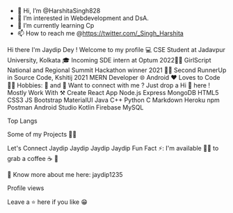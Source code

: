 - 👋 Hi, I’m @HarshitaSingh828
- 👀 I’m interested in Webdevelopment and DsA.
- 🌱 I’m currently learning Cp
- 📫 How to reach me @https://twitter.com/_Singh_Harshita

<!---
HarshitaSingh828/HarshitaSingh828 is a ✨ special ✨ repository because its `README.md` (this file) appears on your GitHub profile.
You can click the Preview link to take a look at your changes.
--->

Hi there  I'm Jaydip Dey !
Welcome to my profile 💻
CSE Student at Jadavpur University, Kolkata 🎓
Incoming SDE intern at Optum 2022👨‍💻
GirlScript National and Regional Summit Hackathon winner 2021 👨‍💻
Second RunnerUp in Source Code, Kshitij 2021
MERN Developer 🌐
Android ❤
Loves to Code 👨‍💻
Hobbies: 🎹 and 📔
Want to connect with me ? Just drop a Hi 👋 here !
Mostly Work With ⚒
Create React App Node.js Express MongoDB HTML5 CSS3 JS Bootstrap MaterialUI Java C++ Python C Markdown Heroku npm Postman Android Studio Kotlin Firebase MySQL

	
Top Langs

Some of my Projects 👨‍💻
     
Let's Connect 
Jaydip Jaydip Jaydip Jaydip
Fun Fact ⚡: I'm available 🙋‍♂️ to grab a coffee ☕ 🙊

🔗 Know more about me here: jaydip1235

Profile views

Leave a ⭐ here if you like 😁

